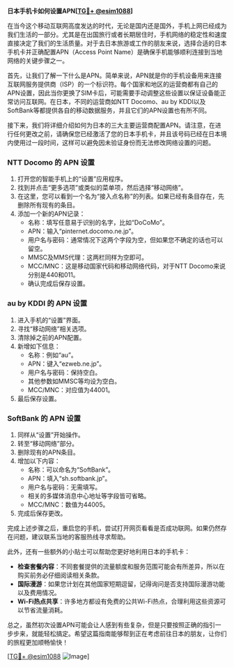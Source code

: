 **日本手机卡如何设置APN[[TG💪+ @esim1088](https://t.me/s/esim1088)]**

在当今这个移动互联网高度发达的时代，无论是国内还是国外，手机上网已经成为我们生活的一部分。尤其是在出国旅行或者长期居住时，手机网络的稳定性和速度直接决定了我们的生活质量。对于去日本旅游或工作的朋友来说，选择合适的日本手机卡并正确配置APN（Access Point Name）是确保手机能够顺利连接到当地网络的关键步骤之一。

首先，让我们了解一下什么是APN。简单来说，APN就是你的手机设备用来连接互联网服务提供商（ISP）的一个标识符。每个国家和地区的运营商都有自己的APN设置，因此当你更换了SIM卡后，可能需要手动调整这些设置以保证设备能正常访问互联网。在日本，不同的运营商如NTT Docomo、au by KDDI以及SoftBank等都提供各自的移动数据服务，并且它们的APN设置也有所不同。

接下来，我们将详细介绍如何为日本的三大主要运营商配置APN。请注意，在进行任何更改之前，请确保您已经激活了您的日本手机卡，并且该号码已经在日本境内使用过一段时间，这样可以避免因未验证身份而无法修改网络设置的问题。

### NTT Docomo 的 APN 设置

1. 打开您的智能手机上的“设置”应用程序。
2. 找到并点击“更多选项”或类似的菜单项，然后选择“移动网络”。
3. 在这里，您可以看到一个名为“接入点名称”的列表。如果已经有条目存在，先删除所有现有的条目。
4. 添加一个新的APN记录：
   - 名称：填写任意易于识别的名字，比如“DoCoMo”。
   - APN：输入“pinternet.docomo.ne.jp”。
   - 用户名与密码：通常情况下这两个字段为空，但如果您不确定的话也可以留空。
   - MMSC及MMS代理：这两栏同样为空即可。
   - MCC/MNC：这是移动国家代码和移动网络代码，对于NTT Docomo来说分别是440和011。
   - 确认完成后保存设置。

### au by KDDI 的 APN 设置

1. 进入手机的“设置”界面。
2. 寻找“移动网络”相关选项。
3. 清除掉之前的APN配置。
4. 新增如下信息：
   - 名称：例如“au”。
   - APN：键入“ezweb.ne.jp”。
   - 用户名与密码：保持空白。
   - 其他参数如MMSC等均设为空白。
   - MCC/MNC：对应值为44001。
5. 最后保存设置。

### SoftBank 的 APN 设置

1. 同样从“设置”开始操作。
2. 转至“移动网络”部分。
3. 删除现有的APN条目。
4. 增加以下内容：
   - 名称：可以命名为“SoftBank”。
   - APN：填入“sh.softbank.jp”。
   - 用户名与密码：无需填写。
   - 相关的多媒体消息中心地址等字段皆可省略。
   - MCC/MNC：数值为44005。
6. 完成后保存更改。

完成上述步骤之后，重启您的手机，尝试打开网页看看是否成功联网。如果仍然存在问题，建议联系当地的客服热线寻求帮助。

此外，还有一些额外的小贴士可以帮助您更好地利用日本的手机卡：

- **检查套餐内容**：不同套餐提供的流量额度和服务范围可能会有所差异，所以在购买前务必仔细阅读相关条款。
- **国际漫游**：如果您计划在其他国家短期逗留，记得询问是否支持国际漫游功能以及费用情况。
- **Wi-Fi热点共享**：许多地方都设有免费的公共Wi-Fi热点，合理利用这些资源可以节省流量消耗。

总之，虽然初次设置APN可能会让人感到有些复杂，但是只要按照正确的指引一步步来，就能轻松搞定。希望这篇指南能够帮到正在考虑前往日本的朋友，让你们的旅程更加顺畅愉快！

[[TG💪+ @esim1088](https://t.me/s/esim1088) ![Image](https://i.postimg.cc/4NQfJmqS/Snipaste-2025-05-13-00-14-12.png)]